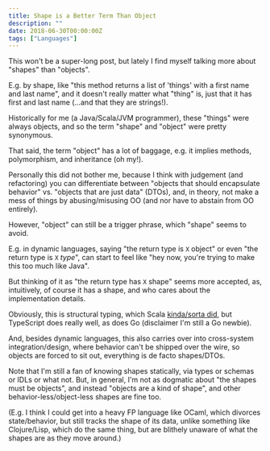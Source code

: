 ```yaml
---
title: Shape is a Better Term Than Object
description: ""
date: 2018-06-30T00:00:00Z
tags: ["Languages"]
---
```




This won't be a super-long post, but lately I find myself talking more about "shapes" than "objects".

E.g. by shape, like "this method returns a list of 'things' with a first name and last name", and it doesn't really matter what "thing" is, just that it has first and last name (...and that they are strings!).

Historically for me (a Java/Scala/JVM programmer), these "things" were always objects, and so the term "shape" and "object" were pretty synonymous.

That said, the term "object" has a lot of baggage, e.g. it implies methods, polymorphism, and inheritance (oh my!).

Personally this did not bother me, because I think with judgement (and refactoring) you can differentiate between "objects that should encapsulate behavior" vs. "objects that are just data" (DTOs), and, in theory, not make a mess of things by abusing/misusing OO (and nor have to abstain from OO entirely).

However, "object" can still be a trigger phrase, which "shape" seems to avoid.

E.g. in dynamic languages, saying "the return type is `X` object" or even "the return type is `X` *type*", can start to feel like "hey now, you're trying to make this too much like Java".

But thinking of it as "the return type has `X` shape" seems more accepted, as, intuitively, of course it has a shape, and who cares about the implementation details.

Obviously, this is structural typing, which Scala [kinda/sorta did](/2011/10/04/why-no-one-uses-scala-structural-typing.html), but TypeScript does really well, as does Go (disclaimer I'm still a Go newbie).

And, besides dynamic languages, this also carries over into cross-system integration/design, where behavior can't be shipped over the wire, so objects are forced to sit out, everything is de facto shapes/DTOs.

Note that I'm still a fan of knowing shapes statically, via types or schemas or IDLs or what not. But, in general, I'm not as dogmatic about "the shapes must be objects", and instead "objects are a kind of shape", and other behavior-less/object-less shapes are fine too.

(E.g. I think I could get into a heavy FP language like OCaml, which divorces state/behavior, but still tracks the shape of its data, unlike something like Clojure/Lisp, which do the same thing, but are blithely unaware of what the shapes are as they move around.)


